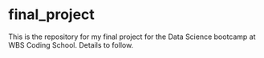 # final_project

This is the repository for my final project for the Data Science bootcamp at WBS Coding School. 
Details to follow.
